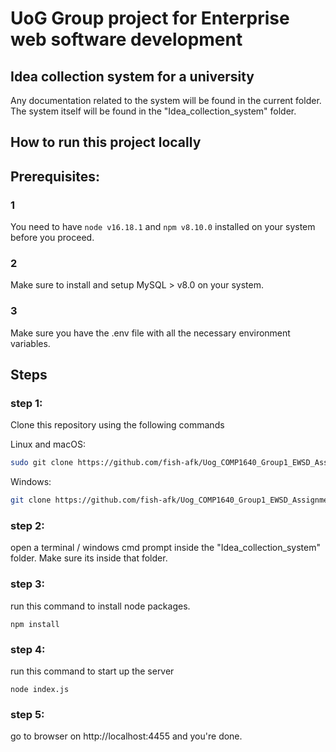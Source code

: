 # UoG Group project for Enterprise web software development


## Idea collection system for a university

Any documentation related to the system will be found in the current folder. The system itself will be found in the "Idea_collection_system" folder.

## How to run this project locally

## Prerequisites: 

### 1 

You need to have  ```node v16.18.1``` and ```npm v8.10.0``` installed on your system before you proceed.

### 2

Make sure to install and setup MySQL > v8.0 on your system.

### 3 

Make sure you have the .env file with all the necessary environment variables.

## Steps

### step 1: 

Clone this repository using the following commands 

Linux and macOS:

```bash
sudo git clone https://github.com/fish-afk/Uog_COMP1640_Group1_EWSD_Assignment_2023_24.git
```

Windows:

```bash
git clone https://github.com/fish-afk/Uog_COMP1640_Group1_EWSD_Assignment_2023_24.git
```

### step 2: 
open a terminal / windows cmd prompt inside the "Idea_collection_system" folder. Make sure its inside that folder.

### step 3: 
run this command to install node packages.

```npm install```

### step 4: 
run this command to start up the server

```node index.js```

### step 5: 
go to browser on http://localhost:4455 and you're done.

